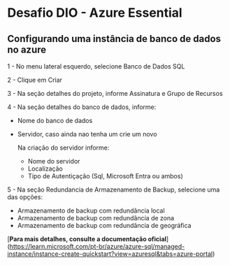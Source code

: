# Desafio DIO - Azure Essential 

## Configurando uma instância de banco de dados no azure 

1 - No menu lateral esquerdo, selecione Banco de Dados SQL

2 - Clique em Criar

3 - Na seção detalhes do projeto, informe Assinatura e Grupo de Recursos

4 - Na seção detalhes do banco de dados, informe:
  - Nome do banco de dados  
  - Servidor, caso ainda nao tenha um crie um novo

    Na criação do servidor informe:
      - Nome do servidor
      - Localização
      - Tipo de Autentiçação (Sql, Microsoft Entra ou ambos)

5 - Na seção Redundancia de Armazenamento de Backup, selecione uma das opções:  
  - Armazenamento de backup com redundância local  
  - Armazenamento de backup com redundância de zona  
  - Armazenamento de backup com redundância de geográfica

[**Para mais detalhes, consulte a documentação oficial**] (https://learn.microsoft.com/pt-br/azure/azure-sql/managed-instance/instance-create-quickstart?view=azuresql&tabs=azure-portal)
